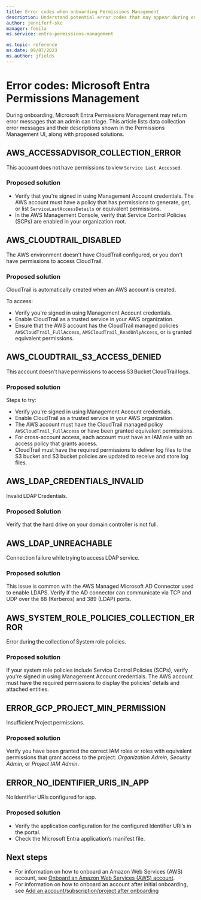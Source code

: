 ```yaml
---
title: Error codes when onboarding Permissions Management
description: Understand potential error codes that may appear during onboarding of Microsoft Entra Permissions Management
author: jenniferf-skc
manager: femila
ms.service: entra-permissions-management

ms.topic: reference
ms.date: 09/07/2023
ms.author: jfields
---
```


# Error codes: Microsoft Entra Permissions Management 

During onboarding, Microsoft Entra Permissions Management may return error messages that an admin can triage. This article lists data collection error messages and their descriptions shown in the Permissions Management UI, along with proposed solutions.


## AWS_ACCESSADVISOR_COLLECTION_ERROR 

This account does not have permissions to view ```Service Last Accessed```. 

### Proposed solution

- Verify that you're signed in using Management Account credentials. The AWS account must have a policy that has permissions to generate, get, or list ```ServiceLastAccessDetails``` or equivalent permissions. 
- In the AWS Management Console, verify that Service Control Policies (SCPs) are enabled in your organization root.

## AWS_CLOUDTRAIL_DISABLED

The AWS environment doesn't have CloudTrail configured, or you don't have permissions to access CloudTrail.

### Proposed solution

CloudTrail is automatically created when an AWS account is created. 

To access:
- Verify you're signed in using Management Account credentials.
- Enable CloudTrail as a trusted service in your AWS organization.
- Ensure that the AWS account has the CloudTrail managed policies ```AWSCloudTrail_FullAccess```, ```AWSCloudTrail_ReadOnlyAccess```, or is granted equivalent permissions.

## AWS_CLOUDTRAIL_S3_ACCESS_DENIED 

This account doesn't have permissions to access S3 Bucket CloudTrail logs. 

### Proposed solution

Steps to try:
- Verify you're signed in using Management Account credentials.
- Enable CloudTrail as a trusted service in your AWS organization.
- The AWS account must have the CloudTrail managed policy ```AWSCloudTrail_FullAccess``` or have been granted equivalent permissions.
- For cross-account access, each account must have an IAM role with an access policy that grants access.
- CloudTrail must have the required permissions to deliver log files to the S3 bucket and S3 bucket policies are updated to receive and store log files.

## AWS_LDAP_CREDENTIALS_INVALID 

Invalid LDAP Credentials. 

### Proposed Solution

Verify that the hard drive on your domain controller is not full.


## AWS_LDAP_UNREACHABLE 

Connection failure while trying to access LDAP service. 


### Proposed solution

This issue is common with the AWS Managed Microsoft AD Connector used to enable LDAPS. Verify if the AD connector can communicate via TCP and UDP over the 88 (Kerberos) and 389 (LDAP) ports.

## AWS_SYSTEM_ROLE_POLICIES_COLLECTION_ERROR 

Error during the collection of System role policies.

### Proposed solution

If your system role policies include Service Control Policies (SCPs), verify you're signed in using Management Account credentials. The AWS account must have the required permissions to display the policies’ details and attached entities.


## ERROR_GCP_PROJECT_MIN_PERMISSION

Insufficient Project permissions. 

### Proposed solution

Verify you have been granted the correct IAM roles or roles with equivalent permissions that grant access to the project: *Organization Admin*, *Security Admin*, or *Project IAM Admin*.


## ERROR_NO_IDENTIFIER_URIS_IN_APP

No Identifier URIs configured for app. 

### Proposed solution

- Verify the application configuration for the configured Identifier URI’s in the portal. 
- Check the Microsoft Entra application’s manifest file. 


## Next steps

- For information on how to onboard an Amazon Web Services (AWS) account, see [Onboard an Amazon Web Services (AWS) account](onboard-aws.md).
- For information on how to onboard an account after initial onboarding, see [Add an account/subscription/project after onboarding](onboard-add-account-after-onboarding.md)
